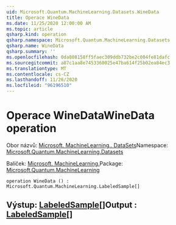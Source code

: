 ```yaml
---
uid: Microsoft.Quantum.MachineLearning.Datasets.WineData
title: Operace WineData
ms.date: 11/25/2020 12:00:00 AM
ms.topic: article
qsharp.kind: operation
qsharp.namespace: Microsoft.Quantum.MachineLearning.Datasets
qsharp.name: WineData
qsharp.summary: ''
ms.openlocfilehash: 0da808158ff5faec309ddb732be2c004fe81dafc
ms.sourcegitcommit: a87c1aa8e7453360025e47ba614f25b02ea84ec3
ms.translationtype: MT
ms.contentlocale: cs-CZ
ms.lasthandoff: 11/26/2020
ms.locfileid: "96196510"
---
```

# <a name="winedata-operation"></a><span data-ttu-id="b09b9-102">Operace WineData</span><span class="sxs-lookup"><span data-stu-id="b09b9-102">WineData operation</span></span>

<span data-ttu-id="b09b9-103">Obor názvů: [Microsoft. MachineLearning.. DataSets](xref:Microsoft.Quantum.MachineLearning.Datasets)</span><span class="sxs-lookup"><span data-stu-id="b09b9-103">Namespace: [Microsoft.Quantum.MachineLearning.Datasets](xref:Microsoft.Quantum.MachineLearning.Datasets)</span></span>

<span data-ttu-id="b09b9-104">Balíček: [Microsoft. MachineLearning.](https://nuget.org/packages/Microsoft.Quantum.MachineLearning)</span><span class="sxs-lookup"><span data-stu-id="b09b9-104">Package: [Microsoft.Quantum.MachineLearning](https://nuget.org/packages/Microsoft.Quantum.MachineLearning)</span></span>




```qsharp
operation WineData () : Microsoft.Quantum.MachineLearning.LabeledSample[]
```


## <a name="output--labeledsample"></a><span data-ttu-id="b09b9-105">Výstup: [LabeledSample](xref:Microsoft.Quantum.MachineLearning.LabeledSample)[]</span><span class="sxs-lookup"><span data-stu-id="b09b9-105">Output : [LabeledSample](xref:Microsoft.Quantum.MachineLearning.LabeledSample)[]</span></span>

